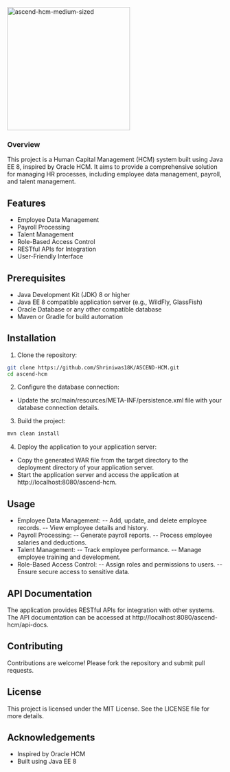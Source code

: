 <img width="286" alt="ascend-hcm-medium-sized" src="https://github.com/user-attachments/assets/93111b76-c369-4191-860c-5377ee006b79" />

### Overview
This project is a Human Capital Management (HCM) system built using Java EE 8, inspired by Oracle HCM. It aims to provide a comprehensive solution for managing HR processes, including employee data management, payroll, and talent management.

## Features
- Employee Data Management
- Payroll Processing
- Talent Management
- Role-Based Access Control
- RESTful APIs for Integration
- User-Friendly Interface

## Prerequisites
- Java Development Kit (JDK) 8 or higher
- Java EE 8 compatible application server (e.g., WildFly, GlassFish)
- Oracle Database or any other compatible database
- Maven or Gradle for build automation

## Installation

1) Clone the repository:
```bash
git clone https://github.com/Shriniwas18K/ASCEND-HCM.git
cd ascend-hcm
````

2) Configure the database connection:
- Update the src/main/resources/META-INF/persistence.xml file with your database connection details.

3) Build the project:
```bash
mvn clean install
```

4) Deploy the application to your application server:
- Copy the generated WAR file from the target directory to the deployment directory of your application server.
- Start the application server and access the application at http://localhost:8080/ascend-hcm.

## Usage
- Employee Data Management:
-- Add, update, and delete employee records.
-- View employee details and history.
- Payroll Processing:
-- Generate payroll reports.
-- Process employee salaries and deductions.
- Talent Management:
-- Track employee performance.
-- Manage employee training and development.
- Role-Based Access Control:
-- Assign roles and permissions to users.
-- Ensure secure access to sensitive data.

## API Documentation
The application provides RESTful APIs for integration with other systems. The API documentation can be accessed at http://localhost:8080/ascend-hcm/api-docs.

## Contributing
Contributions are welcome! Please fork the repository and submit pull requests.

## License
This project is licensed under the MIT License. See the LICENSE file for more details.

## Acknowledgements
- Inspired by Oracle HCM
- Built using Java EE 8
